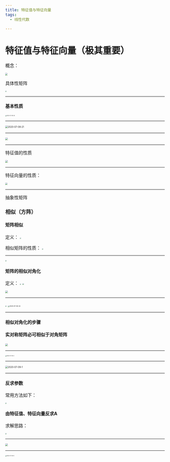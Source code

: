 ```yaml
---
title: 特征值与特征向量
tags:
  - 线性代数

---
```




# 特征值与特征向量（极其重要）

概念：

<img src="/assets/image/2020-07-08-18.jpg" style="zoom:45%;" />

具体性矩阵

<img src="/assets/image/2020-07-08-19.jpg" style="zoom:25%;" />

------

#### 基本性质



<img src="/assets/image/2020-07-08-20.jpg" alt="2020-07-08-20" style="zoom:25%;" />

------

<img src="/assets/image/2020-07-08-21.jpg" alt="2020-07-08-21" style="zoom: 50%;" />

------

<img src="/assets/image/2020-07-08-22.jpg" style="zoom:50%;" />

------

特征值的性质

<img src="/assets/image/2020-07-08-23.jpg" style="zoom:50%;" />

------

特征向量的性质：

<img src="/assets/image/2020-07-08-24.jpg" style="zoom:45%;" />

------

 

抽象性矩阵

### 相似（方阵）

#### 矩阵相似
定义：
<img src="/assets/image/2020-07-08-25.jpg" style="zoom: 25%;" />

相似矩阵的性质：
<img src="/assets/image/2020-07-08-26.jpg" style="zoom: 25%;" />

------

<img src="/assets/image/2020-07-08-29.jpg" style="zoom:25%;" />

#### 矩阵的相似对角化

定义：
<img src="/assets/image/2020-07-08-27.jpg" style="zoom: 25%;" />
<img src="/assets/image/2020-07-08-28.jpg" style="zoom: 33%;" />

<img src="/assets/image/2020-07-08-30.jpg" style="zoom: 50%;" />

------

<img src="/assets/image/2020-07-08-31.jpg" style="zoom: 25%;" />

<img src="/assets/image/2020-07-08-32.jpg" alt="2020-07-08-32" style="zoom: 33%;" />

------

#### 相似对角化的步骤

#### 实对称矩阵必可相似于对角矩阵

<img src="/assets/image/2020-07-09-1.jpg" style="zoom: 50%;" />

------

<img src="/assets/image/2020-07-09-2.jpg" alt="2020-07-09-2" style="zoom:25%;" />

------

<img src="/assets/image/2020-07-09-0.jpg" alt="2020-07-09-1" style="zoom: 50%;" />

------

#### 反求参数

常用方法如下：

<img src="/assets/image/2020-07-09-3.jpg" style="zoom:25%;" />

#### 由特征值、特征向量反求A

求解思路：

<img src="/assets/image/2020-07-09-4.jpg" style="zoom:25%;" />

------

<img src="/assets/image/2020-07-09-5.jpg" style="zoom:50%;" />

------

<img src="/assets/image/2020-07-09-6.jpg" alt="2020-07-09-6" style="zoom:25%;" />





























